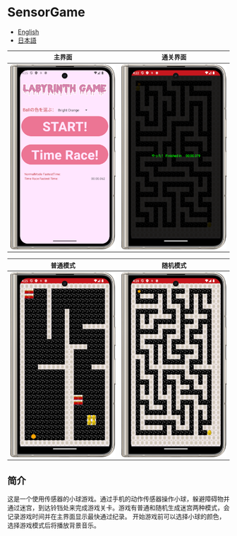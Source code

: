 # SensorGame

- [English](README_en.md)
- [日本語](README.md)

| 主界面 | 通关界面 |
|--------|-----------|
| <img src="./images/Main.png" width="250"> | <img src="./images/Pass.png" width="250"> |

| 普通模式 | 随机模式 |
|------------------------|------------|
| <img src="./images/Normal.png" width="250"> | <img src="./images/Random.png" width="250"> |


## 简介

这是一个使用传感器的小球游戏。通过手机的动作传感器操作小球，躲避障碍物并通过迷宫，到达铃铛处来完成游戏关卡。游戏有普通和随机生成迷宫两种模式，会记录游戏时间并在主界面显示最快通过纪录。
开始游戏前可以选择小球的颜色，选择游戏模式后将播放背景音乐。

